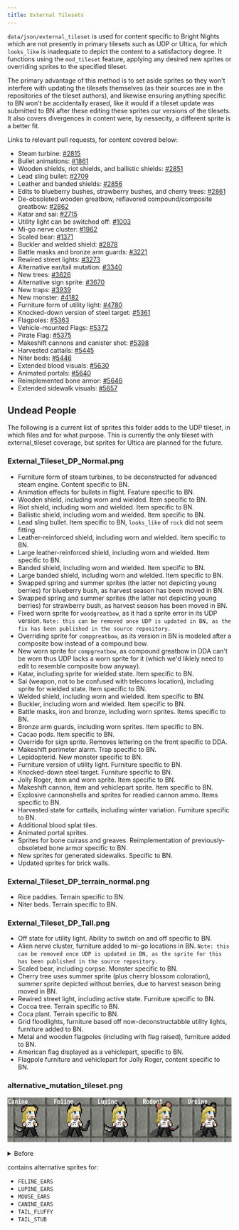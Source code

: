 ```yaml
---
title: External Tilesets
---
```


`data/json/external_tileset` is used for content specific to Bright Nights which are not presently
in primary tilesets such as UDP or Ultica, for which `looks_like` is inadequate to depict the
content to a satisfactory degree. It functions using the `mod_tileset` feature, applying any desired
new sprites or overriding sprites to the specified tileset.

The primary advantage of this method is to set aside sprites so they won't interfere with updating
the tilesets themselves (as their sources are in the repositories of the tileset authors), and
likewise ensuring anything specific to BN won't be accidentally erased, like it would if a tileset
update was submitted to BN after these editing these sprites our versions of the tilesets. It also
covers divergences in content were, by nessecity, a different sprite is a better fit.

Links to relevant pull requests, for content covered below:

- Steam turbine: [#2815](https://github.com/cataclysmbnteam/Cataclysm-BN/pull/2815)
- Bullet animations: [#1861](https://github.com/cataclysmbnteam/Cataclysm-BN/pull/1681)
- Wooden shields, riot shields, and ballistic shields:
  [#2851](https://github.com/cataclysmbnteam/Cataclysm-BN/pull/2851)
- Lead sling bullet: [#2709](https://github.com/cataclysmbnteam/Cataclysm-BN/pull/2709)
- Leather and banded shields: [#2856](https://github.com/cataclysmbnteam/Cataclysm-BN/pull/2856)
- Edits to blueberry bushes, strawberry bushes, and cherry trees:
  [#2861](https://github.com/cataclysmbnteam/Cataclysm-BN/pull/2861)
- De-obsoleted wooden greatbow, reflavored compound/composite greatbow:
  [#2862](https://github.com/cataclysmbnteam/Cataclysm-BN/pull/2862)
- Katar and sai: [#2715](https://github.com/cataclysmbnteam/Cataclysm-BN/pull/2715)
- Utility light can be switched off:
  [#1003](https://github.com/cataclysmbnteam/Cataclysm-BN/pull/1003)
- Mi-go nerve cluster: [#1962](https://github.com/cataclysmbnteam/Cataclysm-BN/pull/1962)
- Scaled bear: [#1371](https://github.com/cataclysmbnteam/Cataclysm-BN/pull/1371)
- Buckler and welded shield: [#2878](https://github.com/cataclysmbnteam/Cataclysm-BN/pull/2878)
- Battle masks and bronze arm guards:
  [#3221](https://github.com/cataclysmbnteam/Cataclysm-BN/pull/3221)
- Rewired street lights: [#3273](https://github.com/cataclysmbnteam/Cataclysm-BN/pull/3273)
- Alternative ear/tail mutation: [#3340](https://github.com/cataclysmbnteam/Cataclysm-BN/pull/3340)
- New trees: [#3626](https://github.com/cataclysmbnteam/Cataclysm-BN/pull/3626)
- Alternative sign sprite: [#3670](https://github.com/cataclysmbnteam/Cataclysm-BN/pull/3670)
- New traps: [#3939](https://github.com/cataclysmbnteam/Cataclysm-BN/pull/3939)
- New monster: [#4182](https://github.com/cataclysmbnteam/Cataclysm-BN/pull/4182)
- Furniture form of utility light:
  [#4780](https://github.com/cataclysmbnteam/Cataclysm-BN/pull/4780)
- Knocked-down version of steel target:
  [#5361](https://github.com/cataclysmbnteam/Cataclysm-BN/pull/5361)
- Flagpoles: [#5363](https://github.com/cataclysmbnteam/Cataclysm-BN/pull/5363)
- Vehicle-mounted Flags: [#5372](https://github.com/cataclysmbnteam/Cataclysm-BN/pull/5372)
- Pirate Flag: [#5375](https://github.com/cataclysmbnteam/Cataclysm-BN/pull/5375)
- Makeshift cannons and canister shot:
  [#5398](https://github.com/cataclysmbnteam/Cataclysm-BN/pull/5398)
- Harvested cattails: [#5445](https://github.com/cataclysmbnteam/Cataclysm-BN/pull/5445)
- Niter beds: [#5446](https://github.com/cataclysmbnteam/Cataclysm-BN/pull/5446)
- Extended blood visuals: [#5630](https://github.com/cataclysmbnteam/Cataclysm-BN/pull/5630)
- Animated portals: [#5640](https://github.com/cataclysmbnteam/Cataclysm-BN/pull/5640)
- Reimplemented bone armor: [#5646](https://github.com/cataclysmbnteam/Cataclysm-BN/pull/5646)
- Extended sidewalk visuals: [#5657](https://github.com/cataclysmbnteam/Cataclysm-BN/pull/5657)

## Undead People

The following is a current list of sprites this folder adds to the UDP tileset, in which files and
for what purpose. This is currently the only tileset with external_tileset coverage, but sprites for
Ultica are planned for the future.

### External_Tileset_DP_Normal.png

- Furniture form of steam turbines, to be deconstructed for advanced steam engine. Content specific
  to BN.
- Animation effects for bullets in flight. Feature specific to BN.
- Wooden shield, including worn and wielded. Item specific to BN.
- Riot shield, including worn and wielded. Item specific to BN.
- Ballistic shield, including worn and wielded. Item specific to BN.
- Lead sling bullet. Item specific to BN, `looks_like` of `rock` did not seem fitting
- Leather-reinforced shield, including worn and wielded. Item specific to BN.
- Large leather-reinforced shield, including worn and wielded. Item specific to BN.
- Banded shield, including worn and wielded. Item specific to BN.
- Large banded shield, including worn and wielded. Item specific to BN.
- Swapped spring and summer sprites (the latter not depicting young berries) for blueberry bush, as
  harvest season has been moved in BN.
- Swapped spring and summer sprites (the latter not depicting young berries) for strawberry bush, as
  harvest season has been moved in BN.
- Fixed worn sprite for `woodgreatbow`, as it had a sprite error in its UDP version.
  `Note: this can be removed once UDP is updated in BN, as the fix has been published in the source repository.`
- Overriding sprite for `compgreatbow`, as its version in BN is modeled after a composite bow
  instead of a compound bow.
- New worn sprite for `compgreatbow`, as compound greatbow in DDA can't be worn thus UDP lacks a
  worn sprite for it (which we'd liklely need to edit to resemble composite bow anyway).
- Katar, including sprite for wielded state. Item specific to BN.
- Sai (weapon, not to be confused with telecoms location), including sprite for wielded state. Item
  specific to BN.
- Welded shield, including worn and wielded. Item specific to BN.
- Buckler, including worn and wielded. Item specific to BN.
- Battle masks, iron and bronze, including worn sprites. Items specific to BN.
- Bronze arm guards, including worn sprites. Item specific to BN.
- Cacao pods. Item specific to BN.
- Override for sign sprite. Removes lettering on the front specific to DDA.
- Makeshift perimeter alarm. Trap specific to BN.
- Lepidopterid. New monster specific to BN.
- Furniture version of utility light. Furniture specific to BN.
- Knocked-down steel target. Furniture specific to BN.
- Jolly Roger, item and worn sprite. Item specific to BN.
- Makeshift cannon, item and vehiclepart sprite. Item specific to BN.
- Explosive cannonshells and sprites for readied cannon ammo. Items specific to BN.
- Harvested state for cattails, including winter variation. Furniture specific to BN.
- Additional blood splat tiles.
- Animated portal sprites.
- Sprites for bone cuirass and greaves. Reimplementation of previously-obsoleted bone armor specific
  to BN.
- New sprites for generated sidewalks. Specific to BN.
- Updated sprites for brick walls.

### External_Tileset_DP_terrain_normal.png

- Rice paddies. Terrain specific to BN.
- Niter beds. Terrain specific to BN.

### External_Tileset_DP_Tall.png

- Off state for utility light. Ability to switch on and off specific to BN.
- Alien nerve cluster, furniture added to mi-go locations in BN.
  `Note: this can be removed once UDP is updated in BN, as the sprite for this has been published in the source repository.`
- Scaled bear, including corpse. Monster specific to BN.
- Cherry tree uses summer sprite (plus cherry blossom coloration), summer sprite depicted without
  berries, due to harvest season being moved in BN.
- Rewired street light, including active state. Furniture specific to BN.
- Cocoa tree. Terrain specific to BN.
- Coca plant. Terrain specific to BN.
- Grid floodlights, furniture based off now-deconstructabble utility lights, furniture added to BN.
- Metal and wooden flagpoles (including with flag raised), furniture added to BN.
- American flag displayed as a vehiclepart, specific to BN.
- Flagpole furniture and vehiclepart for Jolly Roger, content specific to BN.

### alternative_mutation_tileset.png

![](../../../../../../../assets/img/external_tileset/mutation/after.png)

<details><summary>Before</summary>

![](../../../../../../../assets/img/external_tileset/mutation/before.png)

</details>

contains alternative sprites for:

- `FELINE_EARS`
- `LUPINE_EARS`
- `MOUSE_EARS`
- `CANINE_EARS`
- `TAIL_FLUFFY`
- `TAIL_STUB`
